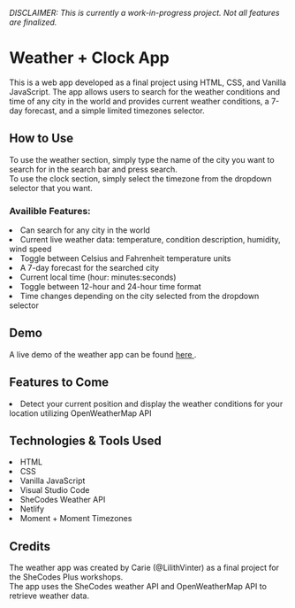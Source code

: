 <em> DISCLAIMER: This is currently a work-in-progress project. Not all features are finalized. </em>

<h1> Weather + Clock App </h1>
This is a web app developed as a final project using HTML, CSS, and Vanilla JavaScript. The app allows users to search for the weather conditions and time of any city in the world and provides current weather conditions, a 7-day forecast, and a simple limited timezones selector.

<h2>How to Use</h2>
To use the weather section, simply type the name of the city you want to search for in the search bar and press search. 
<br/>
To use the clock section, simply select the timezone from the dropdown selector that you want.

<h3>Availible Features:</h3>
<li>Can search for any city in the world </li>
<li>Current live weather data: temperature, condition description, humidity, wind speed</li>
<li>Toggle between Celsius and Fahrenheit temperature units</li>
<li> A 7-day forecast for the searched city </li>
<li>Current local time (hour: minutes:seconds)</li>
<li>Toggle between 12-hour and 24-hour time format</li>
<li>
Time changes depending on the city selected from the dropdown selector
</li>

<h2>Demo </h2>
A live demo of the weather app can be found <a href="https://carie-learning-to-code.netlify.app"> here </a>.

<h2>Features to Come</h2>
<li>
Detect your current position and display the weather conditions for your location utilizing OpenWeatherMap API 
</li>


<h2>Technologies & Tools Used </h2>
<li>HTML</li>
<li>CSS</li>
<li>Vanilla JavaScript</li>
<li>Visual Studio Code</li>
<li>SheCodes Weather API</li>
<li>Netlify</li>
<li>Moment + Moment Timezones</li>

<h2>Credits</h2>
The weather app was created by Carie (@LilithVinter) as a final project for the SheCodes Plus workshops.
<br/>
The app uses the SheCodes weather API and OpenWeatherMap API to retrieve weather data.

